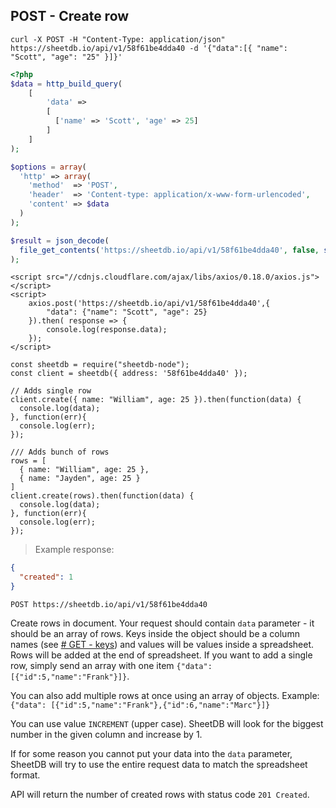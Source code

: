## POST - Create row

```shell
curl -X POST -H "Content-Type: application/json" https://sheetdb.io/api/v1/58f61be4dda40 -d '{"data":[{ "name": "Scott", "age": "25" }]}'
```

```php
<?php
$data = http_build_query(
    [
        'data' =>
        [
          ['name' => 'Scott', 'age' => 25]
        ]
    ]
);

$options = array(
  'http' => array(
    'method'  => 'POST',
    'header'  => 'Content-type: application/x-www-form-urlencoded',
    'content' => $data
  )
);

$result = json_decode(
  file_get_contents('https://sheetdb.io/api/v1/58f61be4dda40', false, stream_context_create($options))
);
```

```html--javascript
<script src="//cdnjs.cloudflare.com/ajax/libs/axios/0.18.0/axios.js"></script>
<script>
    axios.post('https://sheetdb.io/api/v1/58f61be4dda40',{
        "data": {"name": "Scott", "age": 25}
    }).then( response => {
        console.log(response.data);
    });
</script>
```

```javascript--node
const sheetdb = require("sheetdb-node");
const client = sheetdb({ address: '58f61be4dda40' });

// Adds single row
client.create({ name: "William", age: 25 }).then(function(data) {
  console.log(data);
}, function(err){
  console.log(err);
});

/// Adds bunch of rows
rows = [
  { name: "William", age: 25 },
  { name: "Jayden", age: 25 }
]
client.create(rows).then(function(data) {
  console.log(data);
}, function(err){
  console.log(err);
});
```

> Example response:

```json
{
  "created": 1
}
```

`POST https://sheetdb.io/api/v1/58f61be4dda40`

Create rows in document. Your request should contain `data` parameter - it should be an array of rows. Keys inside the object should be a column names (see <a href="#get-keys"># GET - keys</a>) and values will be values inside a spreadsheet. Rows will be added at the end of spreadsheet. If you want to add a single row, simply send an array with one item `{"data": [{"id":5,"name":"Frank"}]}`.

You can also add multiple rows at once using an array of objects. Example: `{"data": [{"id":5,"name":"Frank"},{"id":6,"name":"Marc"}]}`

You can use value `INCREMENT` (upper case). SheetDB will look for the biggest number in the given column and increase by 1.

If for some reason you cannot put your data into the `data` parameter, SheetDB will try to use the entire request data to match the spreadsheet format.

API will return the number of created rows with status code `201 Created`.

